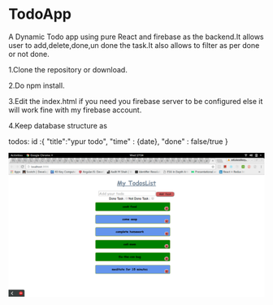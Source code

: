 # TodoApp
A Dynamic Todo app using pure React and firebase as the backend.It allows user to add,delete,done,un done the task.It also allows to filter as per done or not done.

1.Clone the repository or download.

2.Do npm install.

3.Edit the index.html if you need you firebase server to be configured else it will work fine with my firebase account.

4.Keep database structure as 
  
  todos:
        id :{
        "title":"ypur todo",
        "time" : {date},
        "done" : false/true
        }
        
        
        
       
<img src = "https://github.com/anil26/TodoApp/blob/master/todo1.png"/>


